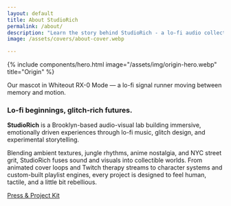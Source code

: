 ```yaml
---
layout: default
title: About StudioRich
permalink: /about/
description: "Learn the story behind StudioRich - a lo-fi audio collective blending sound therapy and visual storytelling."
image: /assets/covers/about-cover.webp

---
```

{% include components/hero.html
  image="/assets/img/origin-hero.webp"
  title="Origin" %}
<p style="text-align:center; font-size: 0.65rem; opacity: 0.6; margin-top: 0.5rem;">

Our mascot in Whiteout RX-0 Mode — a lo-fi signal runner moving between memory and motion.
</p>

<section class="about-page">

<section class="about-content">
<h1>
Lo-fi beginnings, glitch-rich futures.
</h1>
<p><strong>StudioRich</strong> is a Brooklyn-based audio-visual lab building immersive, emotionally driven experiences through lo-fi music, glitch design, and experimental storytelling. </p>

<p>Blending ambient textures, jungle rhythms, anime nostalgia, and NYC street grit, StudioRich fuses sound and visuals into collectible worlds. From animated cover loops and Twitch therapy streams to character systems and custom-built playlist engines, every project is designed to feel human, tactile, and a little bit rebellious.</p>

<p><a href="/presskit/" class="cta-button">Press & Project Kit</a>
</p>





  </section>
</section>



